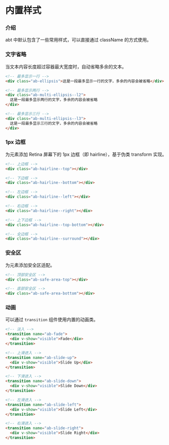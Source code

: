 # 内置样式

### 介绍

abt 中默认包含了一些常用样式，可以直接通过 className 的方式使用。

### 文字省略

当文本内容长度超过容器最大宽度时，自动省略多余的文本。

```html
<!-- 最多显示一行 -->
<div class="ab-ellipsis">这是一段最多显示一行的文字，多余的内容会被省略</div>

<!-- 最多显示两行 -->
<div class="ab-multi-ellipsis--l2">
  这是一段最多显示两行的文字，多余的内容会被省略
</div>

<!-- 最多显示三行 -->
<div class="ab-multi-ellipsis--l3">
  这是一段最多显示三行的文字，多余的内容会被省略
</div>
```

### 1px 边框

为元素添加 Retina 屏幕下的 1px 边框（即 hairline），基于伪类 transform 实现。

```html
<!-- 上边框 -->
<div class="ab-hairline--top"></div>

<!-- 下边框 -->
<div class="ab-hairline--bottom"></div>

<!-- 左边框 -->
<div class="ab-hairline--left"></div>

<!-- 右边框 -->
<div class="ab-hairline--right"></div>

<!-- 上下边框 -->
<div class="ab-hairline--top-bottom"></div>

<!-- 全边框 -->
<div class="ab-hairline--surround"></div>
```

### 安全区

为元素添加安全区适配。

```html
<!-- 顶部安全区 -->
<div class="ab-safe-area-top"></div>

<!-- 底部安全区 -->
<div class="ab-safe-area-bottom"></div>
```

### 动画

可以通过 `transition` 组件使用内置的动画类。

```html
<!-- 淡入 -->
<transition name="ab-fade">
  <div v-show="visible">Fade</div>
</transition>

<!-- 上滑进入 -->
<transition name="ab-slide-up">
  <div v-show="visible">Slide Up</div>
</transition>

<!-- 下滑进入 -->
<transition name="ab-slide-down">
  <div v-show="visible">Slide Down</div>
</transition>

<!-- 左滑进入 -->
<transition name="ab-slide-left">
  <div v-show="visible">Slide Left</div>
</transition>

<!-- 右滑进入 -->
<transition name="ab-slide-right">
  <div v-show="visible">Slide Right</div>
</transition>
```
